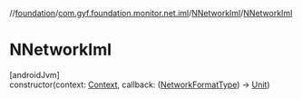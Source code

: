 //[foundation](../../../index.md)/[com.gyf.foundation.monitor.net.iml](../index.md)/[NNetworkIml](index.md)/[NNetworkIml](-n-network-iml.md)

# NNetworkIml

[androidJvm]\
constructor(context: [Context](https://developer.android.com/reference/kotlin/android/content/Context.html), callback: ([NetworkFormatType](../../com.gyf.foundation.monitor.net/-network-format-type/index.md)) -&gt; [Unit](https://kotlinlang.org/api/core/kotlin-stdlib/kotlin/-unit/index.html))